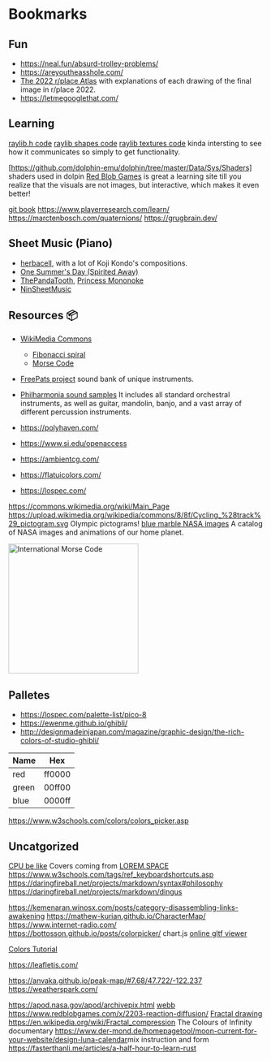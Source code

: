 # Bookmarks

## Fun
- <https://neal.fun/absurd-trolley-problems/>
- <https://areyoutheasshole.com/>
- [The 2022 r/place Atlas](https://place-atlas.stefanocoding.me/) with explanations of each drawing of the final image in r/place 2022.
- https://letmegooglethat.com/

## Learning
[raylib.h code](https://github.com/raysan5/raylib/blob/master/src/raylib.h)
[raylib shapes code](https://github.com/raysan5/raylib/blob/master/src/rshapes.c)
[raylib textures code](https://github.com/raysan5/raylib/blob/master/src/rtextures.c)
kinda intersting to see how it communicates so simply to get functionality.

[https://github.com/dolphin-emu/dolphin/tree/master/Data/Sys/Shaders] shaders used in dolpin
[Red Blob Games](https://www.redblobgames.com/) is great a learning site till you realize that the visuals are not images, but interactive, which makes it even better!

[git book](https://git-scm.com/book/en/v2)
<https://www.playerresearch.com/learn/>
<https://marctenbosch.com/quaternions/>
<https://grugbrain.dev/>

## Sheet Music (Piano)
- [herbacell](http://herbalcell.com/free-sheet-music), with a lot of Koji Kondo's compositions.
- [One Summer's Day (Spirited Away)](https://musescore.com/torbybrand/scores/1463381)
- [ThePandaTooth](http://www.pandatooth.com/sheet-music/), [Princess Mononoke](http://www.pandatooth.com/portfolio-items/princess-mononoke/) 
- [NinSheetMusic](https://www.ninsheetmusic.org/)

## Resources 📦
- [WikiMedia Commons](https://commons.wikimedia.org/wiki/Main_Page)
	- [Fibonacci spiral](https://upload.wikimedia.org/wikipedia/commons/7/79/Fibonacci_spiral.svg)
	- [Morse Code](https://upload.wikimedia.org/wikipedia/commons/b/b5/International_Morse_Code.svg)
- [FreePats project](https://freepats.zenvoid.org/index.html) sound bank of unique instruments.
- [Philharmonia sound samples](https://philharmonia.co.uk/resources/sound-samples/) It includes all standard orchestral instruments, as well as guitar, mandolin, banjo, and a vast array of different percussion instruments.

- https://polyhaven.com/
- https://www.si.edu/openaccess
- https://ambientcg.com/
- https://flatuicolors.com/
- https://lospec.com/

<https://commons.wikimedia.org/wiki/Main_Page>
<https://upload.wikimedia.org/wikipedia/commons/8/8f/Cycling_%28track%29_pictogram.svg>
Olympic pictograms!
[blue marble NASA images](https://visibleearth.nasa.gov/collection/1484/blue-marble) A catalog of NASA images and animations of our home planet.

<a title="Rhey T. Snodgrass &amp; Victor F. Camp, 1922, Public domain, via Wikimedia Commons" href="https://commons.wikimedia.org/wiki/File:International_Morse_Code.svg"><img width="256" alt="International Morse Code" src="https://upload.wikimedia.org/wikipedia/commons/thumb/b/b5/International_Morse_Code.svg/256px-International_Morse_Code.svg.png"></a>

## Palletes
- <https://lospec.com/palette-list/pico-8>
- <https://ewenme.github.io/ghibli/>
- <http://designmadeinjapan.com/magazine/graphic-design/the-rich-colors-of-studio-ghibli/>

Name | Hex 
---  |---
red | ff0000 |
green | 00ff00 |
blue | 0000ff |

<https://www.w3schools.com/colors/colors_picker.asp>
## Uncatgorized
[CPU be like](https://www.youtube.com/watch?v=aYAJopwEYv8)
Covers coming from [LOREM.SPACE](https://lorem.space/)
https://www.w3schools.com/tags/ref_keyboardshortcuts.asp
<https://daringfireball.net/projects/markdown/syntax#philosophy>
<https://daringfireball.net/projects/markdown/dingus>

<https://kemenaran.winosx.com/posts/category-disassembling-links-awakening>
https://mathew-kurian.github.io/CharacterMap/
https://www.internet-radio.com/
<https://bottosson.github.io/posts/colorpicker/>
chart.js
[online gltf viewer](https://gltf-viewer.donmccurdy.com/)


[Colors Tutorial](https://www.w3schools.com/colors/default.asp)

https://leafletjs.com/

https://anvaka.github.io/peak-map/#7.68/47.722/-122.237
https://weatherspark.com/

<https://apod.nasa.gov/apod/archivepix.html>
[webb](https://www.nasa.gov/sites/default/files/thumbnails/image/main_image_star-forming_region_carina_nircam_final-5mb.jpg)
<https://www.redblobgames.com/x/2203-reaction-diffusion/>
[Fractal drawing](https://www.youtube.com/watch?v=sFEYQMrWNHU>)
<https://en.wikipedia.org/wiki/Fractal_compression>
The Colours of Infinity documentary
<https://www.der-mond.de/homepagetool/moon-current-for-your-website/design-luna-calendar>mix instruction and form
<https://fasterthanli.me/articles/a-half-hour-to-learn-rust>
